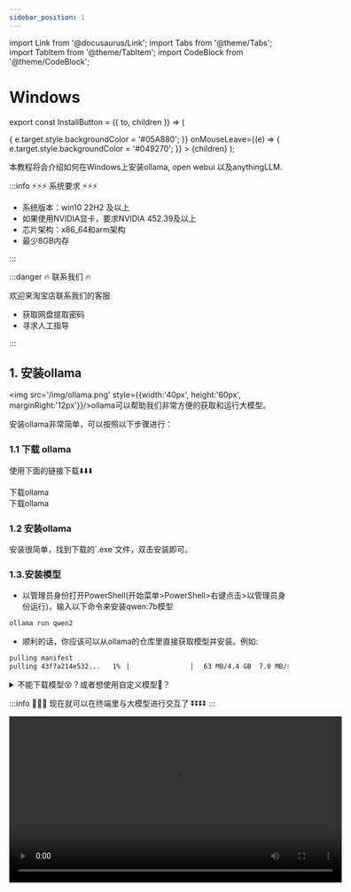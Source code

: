 ```yaml
---
sidebar_position: 1
---
```

import Link from '@docusaurus/Link';
import Tabs from '@theme/Tabs';
import TabItem from '@theme/TabItem';
import CodeBlock from '@theme/CodeBlock';

# Windows

export const InstallButton = ({ to, children }) => (
  <Link
    to={to}
    style={{
      backgroundColor: '#049270',
      borderRadius: '8px',
      color: '#fff',
      padding: '12px',
      cursor: 'pointer',
      textDecoration: 'none',
      margin: '10px',
      marginLeft: '30px',
      marginRight: '30px',
      display: 'block',
      textAlign: 'center',
      transition: 'background-color 0.3s ease', // 添加平滑过渡效果
    }}
    onMouseEnter={(e) => {
      e.target.style.backgroundColor = '#05A880';
    }}
    onMouseLeave={(e) => {
      e.target.style.backgroundColor = '#049270';
    }}
  >
    {children}
  </Link>
);


本教程将会介绍如何在Windows上安装ollama, open webui 以及anythingLLM.

:::info   ⚡️⚡️⚡️ 系统要求 ⚡️⚡️⚡️

- 系统版本：win10 22H2 及以上
- 如果使用NVIDIA显卡，要求NVIDIA 452.39及以上
- 芯片架构：x86_64和arm架构
- 最少8GB内存

:::

:::danger   🔥 联系我们 🔥
 
欢迎来淘宝店联系我们的客服
- 获取网盘提取密码
- 寻求人工指导

:::

## 1. 安装ollama

<img src='/img/ollama.png' style={{width:'40px', height:'60px', marginRight:'12px'}}/>ollama可以帮助我们非常方便的获取和运行大模型。


安装ollama非常简单，可以按照以下步骤进行：

### 1.1 下载 ollama

使用下面的链接下载⬇️⬇️⬇️

<Tabs>
  <TabItem value="pc" label="PC机">
      <div style={{ display: 'flex', flexDirection: 'column', gap: '10px', backgroundColor:'#EFEFEF', paddingTop:'12px', paddingBottom:'12px', borderRadius: '12px' }}>
        <InstallButton to="https://pan.baidu.com/s/1UqlNG57UmzLHNl6SyRuDhw">下载ollama</InstallButton>
      </div>
  </TabItem>
  <TabItem value="standalone" label="windows服务器">
      <div style={{ display: 'flex', flexDirection: 'column', gap: '10px', backgroundColor:'#EFEFEF', paddingTop:'12px', paddingBottom:'12px', borderRadius: '12px' }}>
        <InstallButton to="https://pan.baidu.com/s/1UqlNG57UmzLHNl6SyRuDhw">下载ollama</InstallButton>
      </div>
  </TabItem>
</Tabs>

### 1.2 安装ollama
<Tabs>
  <TabItem value="pc" label="PC机">
    安装很简单，找到下载的`.exe`文件，双击安装即可。
  </TabItem>
  <TabItem value="standalone" label="windows服务器">
  
  </TabItem>
</Tabs>

### 1.3.安装模型
- 以管理员身份打开PowerShell(开始菜单>PowerShell>右键点击>以管理员身份运行)，输入以下命令来安装qwen:7b模型
``` bash
ollama run qwen2
```
- 顺利的话，你应该可以从ollama的仓库里直接获取模型并安装。例如:
``` bash
pulling manifest
pulling 43f7a214e532...   1% ▕                ▏  63 MB/4.4 GB  7.0 MB/s  10m21s
```

<details>
  <summary>不能下载模型😵？或者想使用自定义模型🤔️？</summary>
  
  如果遇到不能下载的问题，或者想要运行不在官方仓库里支持的模型，就要稍微麻烦一些。

  **1. 首先你需要手动下载模型**
  
  下面的链接是已经配置好的qwen7b模型，如果你需要更多其他模型可以联系我们。

  <Tabs>
    <TabItem value="qwen7b" label="qwen:7b">
        <div style={{ display: 'flex', flexDirection: 'column', gap: '10px', backgroundColor:'#EFEFEF', paddingTop:'12px', paddingBottom:'12px', borderRadius: '12px' }}>
          <InstallButton to="https://docs.docker.com/desktop/install/mac-install/">下载qwen:7b模型</InstallButton>
        </div>
    </TabItem>
    <TabItem value="more" label="更多模型">
        <div style={{ display: 'flex', flexDirection: 'column', gap: '10px', backgroundColor:'#EFEFEF', paddingTop:'12px', paddingBottom:'12px', borderRadius: '12px' }}>
          <InstallButton to="https://docs.docker.com/desktop/install/mac-install/">➡️淘宝店铺⬅️</InstallButton>
        </div>
    </TabItem>
  </Tabs>
  
  下载完成应该包含一个`Modelfile`文件和一个后缀名为`gguf`的模型文件

  **2. 安装模型**
  
  - 打开PowerShell，进入刚才下载的目录中，例如：
  
  ``` powershell
  cd  C:\Users\Administrator\Downloads\Qwen2-7B-F16
  ```
  - 输入执行`ls`，确保文件在该路径中，你应该看到：
  ``` powershell
  Qwen2-7B-F16.gguf     Modelfile
  ```
  - 创建模型，执行
  ```bash
    ollama create qwen2 -f Modelfile
  ```
  
  这里的qwen2是自定义的模型名称，下面运行时还会用到

  - 运行模型，执行
  ```bash
    ollama run qwen2
  ```

</details>

:::info 🚩🚩🚩 现在就可以在终端里与大模型进行交互了 ⏬⏬⏬⏬
:::

<video controls width='600' src="/video/ollama-run-qwen-demo.mp4" title="ollama run qwen2的运行视频"/>

你也可以在ollama的官网里找到它支持的其他模型⏬⏬⏬

<div class="center">
  <img src='/img/ollama-library.png' style={{width:'600px', height:'600px', marginRight:'12px'}}/>
</div>

:::tip 选择合适的模型
在这个列表里，你可以针对你的机器的内存大小，选择对应的版本，然后复制后面这一条命令就ok，一般来说7b的模型至少需要8G的内存，13b需要16G，70B需要64G内存，大家量力而行，不要过分选择太大的模型，不然跑起来真的非常慢。
:::

这样，你就成功的在Windows上安装并配置好了Ollama🎉🎉🎉

由于模型完全运行在本地，可以在断网的情况下运行，完全不担心数据泄漏的风险👍。

## 2.安装docker

⚡️⚡️⚡️ 我们显然不满足仅仅使用命令行交互，这实在太原始了，我们还是想要有更现代，更好用的交互界面。

💥💥💥 Open WebUI可以快速的搭建聊天机器人的页面，而且可以一键集成ollama

🐳🐳🐳 不过想要安装Open WebUI，我们需要先安装Docker，简化我们的配置和安装环节。


### 2.1 安装WSL

在安装Docker之前，需要先安装Windows Subsystem for Linux(WSL)。

1. 以管理员身份打开PowerShell（开始菜单 > PowerShell > 右键点击 > 以管理员身份运行）。
2. 输入以下命令：
``` powershell
dism.exe /online /enable-feature /featurename:Microsoft-Windows-Subsystem-Linux /all /norestart
```
运行后，你应该可以看到下面输出：

``` powershell
部署映像服务和管理工具
版本: 10.0.19041.3636

映像版本: 10.0.19045.4529

启用一个或多个功能
[==========================100.0%==========================]
操作成功完成。
```
3. 重启电脑

4. 安装ubuntu 20.04

这里提供了ubuntu 20.04版本，如果你想要其他的linux发行版本，例如Debian, SUSE，Fedora 可以联系我们
<Tabs>
  <TabItem value="ubuntu_20_04" label="ubuntu 22.04">
      <div style={{ display: 'flex', flexDirection: 'column', gap: '10px', backgroundColor:'#EFEFEF', paddingTop:'12px', paddingBottom:'12px', borderRadius: '12px' }}>
        <InstallButton to="https://pan.baidu.com/s/1QuW5Wqk0OrwBKWtQXZC8_w">ubuntu 20.04</InstallButton>
      </div>
  </TabItem>
  <TabItem value="more" label="更多发行版本">
      <div style={{ display: 'flex', flexDirection: 'column', gap: '10px', backgroundColor:'#EFEFEF', paddingTop:'12px', paddingBottom:'12px', borderRadius: '12px' }}>
        <InstallButton to="https://pan.baidu.com/s/1QuW5Wqk0OrwBKWtQXZC8_w">➡️淘宝店铺⬅️</InstallButton>
      </div>
  </TabItem>
</Tabs>

下载完毕后，导航到下载内容的文件夹，双击安装，按照提示启动Linux子系统即可。


5. 设置你的Linux用户名和密码

- 当使用WSL完成Linux发行版的安装过程后，使用开始菜单打开该发行版（例如Ubuntu）。系统会要求你为你的Linux发行版创建用户名和密码。

- 这个用户名和密码特定于你安装的每个单独的Linux发行版，与Windows用户名无关。

- 请注意，在输入密码时，屏幕上不会出现任何东西。这称为盲打。你不会看到你正在输入的内容，这是完全正常的。

- 一旦创建了用户名和密码，该帐户将成为该发行版的默认用户，并在启动时自动登录。

- 该帐户将被视为Linux管理员，具有运行`sudo`（超级用户权限）管理命令的能力。

在WSL上运行的每个Linux发行版都有其自己的Linux用户帐户和密码。每次添加发行版、重新安装或重置时，你都必须配置一个Linux用户帐户。

设置完成后，你应该会看到以下输出：

``` bash
Welcome to Ubuntu 20.04.3 LTS (GNU/Linux 4.4.0-19041-Microsoft x86_64)

 * Documentation:  https://help.ubuntu.com
 * Management:     https://landscape.canonical.com
 * Support:        https://ubuntu.com/advantage

  System information as of Mon Aug 19 20:16:39 CST 2024

  System load:    0.52      Processes:             7
  Usage of /home: unknown   Users logged in:       0
  Memory usage:   43%       IPv4 address for eth0: 172.27.241.227
  Swap usage:     0%

1 update can be applied immediately.
To see these additional updates run: apt list --upgradable


The list of available updates is more than a week old.
To check for new updates run: sudo apt update
```

### 2.2 下载Docker Desktop

<Tabs>
  <TabItem value="x86_64" label="x86_64芯片">
      <div style={{ display: 'flex', flexDirection: 'column', gap: '10px', backgroundColor:'#EFEFEF', paddingTop:'12px', paddingBottom:'12px', borderRadius: '12px' }}>
        <InstallButton to="https://pan.baidu.com/s/1QuW5Wqk0OrwBKWtQXZC8_w">下载docker desktop</InstallButton>
      </div>
  </TabItem>
  <TabItem value="arm" label="arm芯片">
      <div style={{ display: 'flex', flexDirection: 'column', gap: '10px', backgroundColor:'#EFEFEF', paddingTop:'12px', paddingBottom:'12px', borderRadius: '12px' }}>
        <InstallButton to="https://pan.baidu.com/s/1LRS7h248w4iGgLpgoKG6kw/">下载docker desktop</InstallButton>
      </div>
  </TabItem>
</Tabs>

### 2.3 安装Docker Desktop

下载完毕后，找到下载的.exe文件双击安装。保持默认选项进行安装。

### 2.4 启动Docker Desktop

双击Docker图标启动

### 2.5 验证安装
- 打开一个终端窗口，输入指令`docker --version`确认安装已经完毕，你应该会看到Docker的版本信息，例如：
``` bash
Docker version 20.10.8, build 3967b7d
```

这样，你就成功的在Windows上安装并配置好了docker👏👏👏

下一步就是安装open-webui的镜像并运行

## 3.安装open webui

### 3.1 下载open webui的镜像

<Tabs>
  <TabItem value="openwebui" label="open-webui镜像">
      <div style={{ display: 'flex', flexDirection: 'column', gap: '10px', backgroundColor:'#EFEFEF', paddingTop:'12px', paddingBottom:'12px', borderRadius: '12px' }}>
        <InstallButton to="https://pan.baidu.com/s/1cWxI4ZMB0tIgvbh1F9fGlg">下载open-webui镜像</InstallButton>
      </div>
  </TabItem>
</Tabs>

### 3.2 加载镜像

- 打开一个PowerShell终端窗口，输入指令进入到下载目录，例如

``` bash
cd C:\Users\Administrator\Downloads\docker-images-openwebui-tar
```

- 执行`ls`，确保文件夹里包含镜像文件，你应该看到
``` bash
docker-images-tar.zip
```
- 执行下面的命令解压缩镜像文件
```bash
unzip docker-images-tar.zip
tar -xzvf x86-64-images.tar.gz
```

- 执行`ls`，确保文件里包含解压缩之后的镜像，他应该是`.tar`后缀的，例如
``` bash
ghcr.io_open--webui_open-webui/main-amd64.tar
```

- 双击Docker Desktop, 以确保Docker处于启动状态

- 使用docker加载镜像，执行`docker load -i ghcr.io_open--webui_open-webui/main-amd64.tar`，你应该可以看到docker开始加载镜像，例如：
``` bash
e0781bc8667f: Loading layer  77.83MB/77.83MB
8f8901bf8c60: Loading layer  9.539MB/9.539MB
5e4b20e815a6: Loading layer  35.33MB/35.33MB
8faf1c09f36d: Loading layer  4.608kB/4.608kB
74ca455fd95a: Loading layer  12.28MB/12.28MB
cd7935de2e1b: Loading layer  2.048kB/2.048kB
5f70bf18a086: Loading layer  1.024kB/1.024kB
e6d5ec2b3cc0: Loading layer   2.56kB/2.56kB
df83a515650b: Loading layer  3.584kB/3.584kB
d4e8ab7113e3: Loading layer  889.4MB/889.4MB
443d9b926388: Loading layer  4.096kB/4.096kB
52c3e995d51d: Loading layer  2.716GB/2.716GB
fe3f18aa73cd: Loading layer  186.2MB/186.2MB
8c81642b8754: Loading layer  53.25kB/53.25kB
cd1664c861dd: Loading layer   5.12kB/5.12kB
55e0318bd043: Loading layer  14.56MB/14.56MB
Loaded image: ghcr.io/open-webui/open-webui:main
```
这样，你就成功将open webui的镜像加载进了docker容器中

### 3.3 运行镜像

继续在终端中输入：
``` bash
docker run -d -p 3000:8080 --add-host=host.docker.internal:host-gateway -v open-webui:/app/backend/data --name open-webui --restart always ghcr.io/open-webui/open-webui:main
```

:::tip 参数解释

1. docker run

这是 Docker 启动一个新容器的基本命令。

2. -d

这个选项让 Docker 容器以分离模式（detached mode）运行。也就是说，容器会在后台运行，而不会在终端中占用当前会话。

3. -p 3000:8080

这个参数映射端口：

- 3000 是宿主机（你的主机）上的端口。
- 8080 是容器内部的端口。
它的意思是将宿主机的 3000 端口映射到容器的 8080 端口，使外部可以通过 http://localhost:3000 访问容器内的服务（假设服务运行在 8080 端口）。

4. --add-host=host.docker.internal:host-gateway

这个选项添加了一个自定义的 DNS 映射：

- host.docker.internal 是在容器内可以访问宿主机的别名。
- host-gateway 是一个特殊的标识符，让 host.docker.internal 指向宿主机的 IP 地址。这样容器内部可以通过 host.docker.internal 访问宿主机。

5. -v open-webui:/app/backend/data

这个选项挂载一个卷（volume）：

- open-webui 是宿主机上的卷。
- /app/backend/data 是容器内部的路径。
它的意思是在容器内的 /app/backend/data 目录与宿主机的 open-webui 卷挂载一起，以便持久化存储数据，并且在容器重启后数据不会丢失。

6. --name open-webui

这个参数设置容器的名字为 open-webui。设置一个名字便于管理和操作容器，如启动、停止等。

7. --restart always

这个选项设置容器的重启策略：

always 表示无论容器为何退出，Docker 都会自动重启它。这对于需要高可用的服务非常有用。

5. ghcr.io/open-webui/open-webui:main

这是镜像的名称和标签：

- ghcr.io 是 GitHub Container Registry 的域名。
- open-webui/open-webui 是镜像的仓库名称。
- main 是镜像的标签，通常表示主分支或是最新的稳定版本。

综上所述，这条 docker run 命令启动了一个名为 open-webui 的容器，它会在后台运行，将宿主机的 3000 端口映射到容器的 8080 端口，挂载一个持久化存储卷，并且无论何种原因导致容器退出，Docker 都会自动重启这个容器。容器内的服务可以通过 host.docker.internal 访问宿主机。
:::

你应该会看到：

``` bash
% docker run -d -p 3000:8080 --add-host=host.docker.internal:host-gateway -v open-webui:/app/backend/data --name open-webui --restart always ghcr.io/open-webui/open-webui:main

a09512f358ee3c497543b3103878b1f06c89d0c956ba542baf58fb2e067f4727
```

至此，你已经成功安装了open webui的镜像🎉🎉🎉，让我们打开 http://localhost:3000  看看👀

<div class="center">
  <video controls width='600' src="/video/open-webui-demo.mp4" title="open webui的运行视频"/>
</div>

这个Web UI除了具备基本的聊天功能之外，还包含了RAG能力，不管你是网页还是文档，都可以作为参考资料给到大模型，你如果想让大模型读取网页的话，那在链接前面加个‘#’号就行

你如果想让大模型读取文档的话，可以在对话框的位置倒入，在对话框页面输入`#`就会出现已经导入的所有文档，你可以选择一个，或者干脆让大模型把所有文档都作为参考资料.

如果你的要求不太高，那做到这一步就OK了，如果你对知识库想有更多的掌控的话，那再去下载anythingLLM，去做更多进阶的操作。如果你想将ollama设置为服务器模式，在内网搭建AI助手的服务器，那再去看➡️➡️➡️这份指南。
